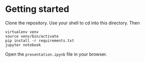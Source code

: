 # Getting started

Clone the repository.  Use your shell to cd into this directory.  Then

```
virtualenv venv
source venv/bin/activate
pip install -r requirements.txt
jupyter notebook
```

Open the `presentation.ipynb` file in your browser.

